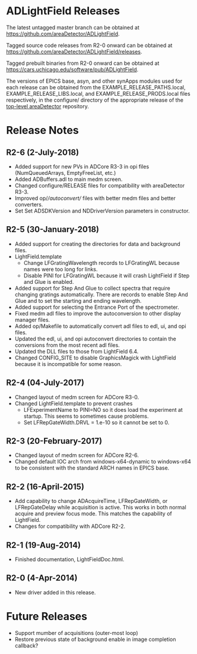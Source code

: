 ADLightField Releases
=====================

The latest untagged master branch can be obtained at
https://github.com/areaDetector/ADLightField.

Tagged source code releases from R2-0 onward can be obtained at 
https://github.com/areaDetector/ADLightField/releases.

Tagged prebuilt binaries from R2-0 onward can be obtained at
https://cars.uchicago.edu/software/pub/ADLightField.

The versions of EPICS base, asyn, and other synApps modules used for each release can be obtained from 
the EXAMPLE_RELEASE_PATHS.local, EXAMPLE_RELEASE_LIBS.local, and EXAMPLE_RELEASE_PRODS.local
files respectively, in the configure/ directory of the appropriate release of the 
[top-level areaDetector](https://github.com/areaDetector/areaDetector) repository.


Release Notes
=============

R2-6 (2-July-2018)
---
* Added support for new PVs in ADCore R3-3 in opi files (NumQueuedArrays, EmptyFreeList, etc.)
* Added ADBuffers.adl to main medm screen.
* Changed configure/RELEASE files for compatibility with areaDetector R3-3.
* Improved op/*/autoconvert/* files with better medm files and better converters.
* Set Set ADSDKVersion and NDDriverVersion parameters in constructor.


R2-5 (30-January-2018)
---
* Added support for creating the directories for data and background files.
* LightField.template
  - Change LFGratingWavelength records to LFGratingWL because names were too long for links.
  - Disable PINI for LFGratingWL because it will crash LightField if Step and Glue is enabled.
* Added support for Step And Glue to collect spectra that require changing gratings automatically.
  There are records to enable Step And Glue and to set the starting and ending wavelength.
* Added support for selecting the Entrance Port of the spectrometer.
* Fixed medm adl files to improve the autoconversion to other display manager files.
* Added op/Makefile to automatically convert adl files to edl, ui, and opi files.
* Updated the edl, ui, and opi autoconvert directories to contain the conversions
  from the most recent adl files.
* Updated the DLL files to those from LightField 6.4.
* Changed CONFIG_SITE to disable GraphicsMagick with LightField because it is incompatible for some reason.


R2-4 (04-July-2017)
----
* Changed layout of medm screen for ADCore R3-0.
* Changed LightField.template to prevent crashes
  - LFExperimentName to PINI=NO so it does load the experiment at startup. This seems to sometimes cause problems.
  - Set LFRepGateWidth.DRVL = 1.e-10 so it cannot be set to 0.


R2-3 (20-February-2017)
----
* Changed layout of medm screen for ADCore R2-6.
* Changed default IOC arch from windows-x64-dynamic to windows-x64 to be consistent with the 
  standard ARCH names in EPICS base.


R2-2 (16-April-2015)
----
* Add capability to change ADAcquireTime, LFRepGateWidth, or LFRepGateDelay 
  while acquisition is active.  This works in both normal acquire and preview
  focus mode.  This matches the capability of LightField.
* Changes for compatibility with ADCore R2-2.


R2-1 (19-Aug-2014)
----
* Finished documentation, LightFieldDoc.html.


R2-0 (4-Apr-2014)
----
* New driver added in this release.


Future Releases
===============
* Support mumber of acquisitions (outer-most loop)
* Restore previous state of background enable in image completion callback?
